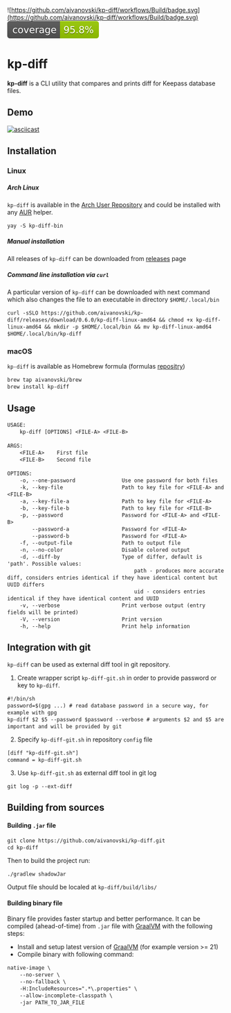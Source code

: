 ![https://github.com/aivanovski/kp-diff/workflows/Build/badge.svg](https://github.com/aivanovski/kp-diff/workflows/Build/badge.svg) ![Coverage](.github/badges/jacoco.svg)

# kp-diff
**kp-diff** is a CLI utility that compares and prints diff for Keepass database files.

## Demo
[![asciicast](https://asciinema.org/a/582798.svg)](https://asciinema.org/a/582798)

## Installation

### Linux

##### Arch Linux
`kp-diff` is available in the [Arch User Repository](https://aur.archlinux.org/) and could be installed with any [AUR](https://aur.archlinux.org/) helper.
```
yay -S kp-diff-bin
```

##### Manual installation
All releases of `kp-diff` can be downloaded from [releases](https://github.com/aivanovski/kp-diff/releases) page

##### Command line installation via `curl`
A particular version of `kp-diff` can be downloaded with next command which also changes the file to an executable in directory `$HOME/.local/bin`
```
curl -sSLO https://github.com/aivanovski/kp-diff/releases/download/0.6.0/kp-diff-linux-amd64 && chmod +x kp-diff-linux-amd64 && mkdir -p $HOME/.local/bin && mv kp-diff-linux-amd64 $HOME/.local/bin/kp-diff
```

### macOS
`kp-diff` is available as Homebrew formula (formulas [repositry](https://github.com/aivanovski/homebrew-brew))
```
brew tap aivanovski/brew
brew install kp-diff
```

## Usage
```
USAGE:
    kp-diff [OPTIONS] <FILE-A> <FILE-B>

ARGS:
    <FILE-A>    First file
    <FILE-B>    Second file

OPTIONS:
    -o, --one-password               Use one password for both files
    -k, --key-file                   Path to key file for <FILE-A> and <FILE-B>
    -a, --key-file-a                 Path to key file for <FILE-A>
    -b, --key-file-b                 Path to key file for <FILE-B>
    -p, --password                   Password for <FILE-A> and <FILE-B>
        --password-a                 Password for <FILE-A>
        --password-b                 Password for <FILE-A>
    -f, --output-file                Path to output file
    -n, --no-color                   Disable colored output
    -d, --diff-by                    Type of differ, default is 'path'. Possible values:
                                         path - produces more accurate diff, considers entries identical if they have identical content but UUID differs
                                         uid - considers entries identical if they have identical content and UUID
    -v, --verbose                    Print verbose output (entry fields will be printed)
    -V, --version                    Print version
    -h, --help                       Print help information
```

## Integration with git
`kp-diff` can be used as external diff tool in git repository.
1. Create wrapper script `kp-diff-git.sh` in order to provide password or key to `kp-diff`.
```
#!/bin/sh
password=$(gpg ...) # read database password in a secure way, for example with gpg
kp-diff $2 $5 --password $password --verbose # arguments $2 and $5 are important and will be provided by git
```
2. Specify `kp-diff-git.sh` in repository `config` file
```
[diff "kp-diff-git.sh"]
command = kp-diff-git.sh
```
3. Use `kp-diff-git.sh` as external diff tool in git log
```
git log -p --ext-diff
```

## Building from sources
#### Building `.jar` file
```
git clone https://github.com/aivanovski/kp-diff.git
cd kp-diff
```
Then to build the project run:
```
./gradlew shadowJar
```
Output file should be localed at `kp-diff/build/libs/`

#### Building binary file
Binary file provides faster startup and better performance. It can be compiled (ahead-of-time) from `.jar` file with [GraalVM](https://www.graalvm.org/) with
the following steps:
- Install and setup latest version of [GraalVM](https://www.graalvm.org/) (for example version >= 21)
- Compile binary with following command:
```
native-image \
    --no-server \
    --no-fallback \
    -H:IncludeResources=".*\.properties" \
    --allow-incomplete-classpath \
    -jar PATH_TO_JAR_FILE
```
